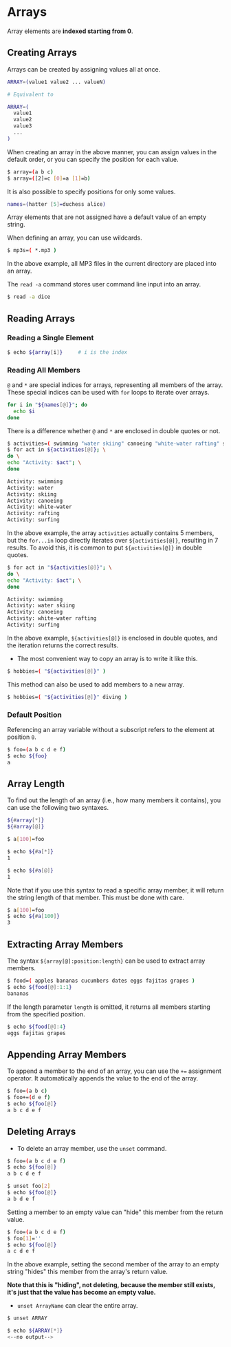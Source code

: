 # Arrays

Array elements are **indexed starting from 0**.

## Creating Arrays

Arrays can be created by assigning values all at once.

```bash
ARRAY=(value1 value2 ... valueN)

# Equivalent to

ARRAY=(
  value1
  value2
  value3
  ...
)
```

When creating an array in the above manner, you can assign values in the default order, or you can specify the position for each value.

```bash
$ array=(a b c)
$ array=([2]=c [0]=a [1]=b)
```

It is also possible to specify positions for only some values.

```bash
names=(hatter [5]=duchess alice)
```

Array elements that are not assigned have a default value of an empty string.

When defining an array, you can use wildcards.

```bash
$ mp3s=( *.mp3 )
```

In the above example, all MP3 files in the current directory are placed into an array.

The `read -a` command stores user command line input into an array.

```bash
$ read -a dice
```

## Reading Arrays

### Reading a Single Element

```bash
$ echo ${array[i]}     # i is the index
```

### Reading All Members

`@` and `*` are special indices for arrays, representing all members of the array. These special indices can be used with `for` loops to iterate over arrays.

```bash
for i in "${names[@]}"; do
  echo $i
done
```

There is a difference whether `@` and `*` are enclosed in double quotes or not.

```bash
$ activities=( swimming "water skiing" canoeing "white-water rafting" surfing )
$ for act in ${activities[@]}; \
do \
echo "Activity: $act"; \
done

Activity: swimming
Activity: water
Activity: skiing
Activity: canoeing
Activity: white-water
Activity: rafting
Activity: surfing
```

In the above example, the array `activities` actually contains 5 members, but the `for...in` loop directly iterates over `${activities[@]}`, resulting in 7 results. To avoid this, it is common to put `${activities[@]}` in double quotes.

```bash
$ for act in "${activities[@]}"; \
do \
echo "Activity: $act"; \
done

Activity: swimming
Activity: water skiing
Activity: canoeing
Activity: white-water rafting
Activity: surfing
```

In the above example, `${activities[@]}` is enclosed in double quotes, and the iteration returns the correct results.

- The most convenient way to copy an array is to write it like this.

```bash
$ hobbies=( "${activities[@]}" )
```

This method can also be used to add members to a new array.

```bash
$ hobbies=( "${activities[@]}" diving )
```

### Default Position

Referencing an array variable without a subscript refers to the element at position `0`.

```bash
$ foo=(a b c d e f)
$ echo ${foo}
a
```

## Array Length

To find out the length of an array (i.e., how many members it contains), you can use the following two syntaxes.

```bash
${#array[*]}
${#array[@]}
```

```bash
$ a[100]=foo

$ echo ${#a[*]}
1

$ echo ${#a[@]}
1
```

Note that if you use this syntax to read a specific array member, it will return the string length of that member. This must be done with care.

```bash
$ a[100]=foo
$ echo ${#a[100]}
3
```

## Extracting Array Members

The syntax `${array[@]:position:length}` can be used to extract array members.

```bash
$ food=( apples bananas cucumbers dates eggs fajitas grapes )
$ echo ${food[@]:1:1}
bananas
```

If the length parameter `length` is omitted, it returns all members starting from the specified position.

```bash
$ echo ${food[@]:4}
eggs fajitas grapes
```

## Appending Array Members

To append a member to the end of an array, you can use the `+=` assignment operator. It automatically appends the value to the end of the array.

```bash
$ foo=(a b c)
$ foo+=(d e f)
$ echo ${foo[@]}
a b c d e f
```

## Deleting Arrays

- To delete an array member, use the `unset` command.

```bash
$ foo=(a b c d e f)
$ echo ${foo[@]}
a b c d e f

$ unset foo[2]
$ echo ${foo[@]}
a b d e f
```

Setting a member to an empty value can "hide" this member from the return value.

```bash
$ foo=(a b c d e f)
$ foo[1]=''
$ echo ${foo[@]}
a c d e f
```

In the above example, setting the second member of the array to an empty string "hides" this member from the array's return value.

**Note that this is "hiding", not deleting, because the member still exists, it's just that the value has become an empty value.**

- `unset ArrayName` can clear the entire array.

```bash
$ unset ARRAY

$ echo ${ARRAY[*]}
<--no output-->
```